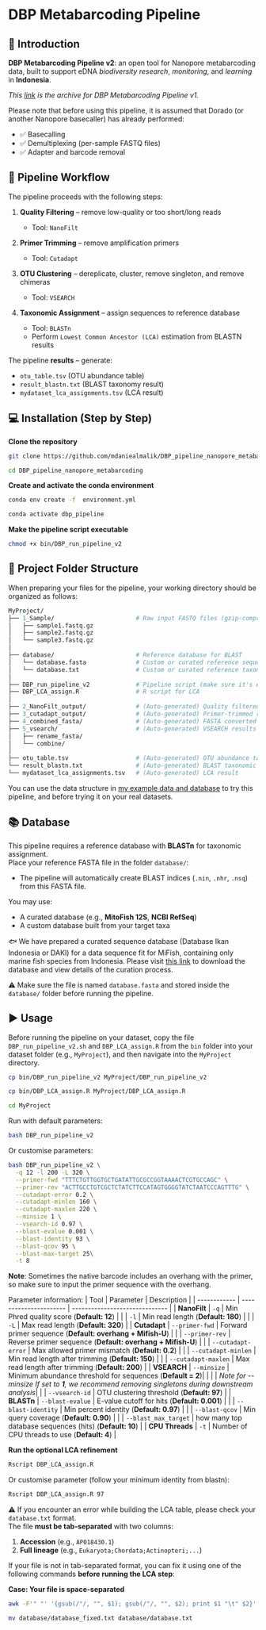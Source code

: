 # **DBP Metabarcoding Pipeline**

## 📖 Introduction

**DBP Metabarcoding Pipeline v2**: an open tool for Nanopore metabarcoding data, built to support eDNA *biodiversity research*, *monitoring*, and *learning* in **Indonesia**. 

*This [link](https://www.protocols.io/view/dbp-metabarcoding-pipeline-for-metabarcoding-data-j8nlk94rxv5r/v1) is the archive for DBP Metabarcoding Pipeline v1.*

Please note that before using this pipeline, it is assumed that Dorado (or another Nanopore basecaller) has already performed:

- ✅ Basecalling  
- ✅ Demultiplexing (per-sample FASTQ files)  
- ✅ Adapter and barcode removal  

## 🧬 Pipeline Workflow  

The pipeline proceeds with the following steps:

1. **Quality Filtering** – remove low-quality or too short/long reads  
   - Tool: `NanoFilt`  

2. **Primer Trimming** – remove amplification primers  
   - Tool: `Cutadapt`  

3. **OTU Clustering** – dereplicate, cluster, remove singleton, and remove chimeras  
   - Tool: `VSEARCH`  

4. **Taxonomic Assignment** – assign sequences to reference database
   - Tool: `BLASTn`
   - Perform `Lowest Common Ancestor (LCA)` estimation from BLASTN results

The pipeline **results** – generate:  
   - `otu_table.tsv` (OTU abundance table)  
   - `result_blastn.txt` (BLAST taxonomy result)
   - `mydataset_lca_assignments.tsv` (LCA result)

## 💻 Installation (Step by Step)

**Clone the repository**  
```bash
git clone https://github.com/mdaniealmalik/DBP_pipeline_nanopore_metabarcoding.git
```
```bash
cd DBP_pipeline_nanopore_metabarcoding
```

**Create and activate the conda environment**
```bash
conda env create -f  environment.yml
```
```bash
conda activate dbp_pipeline
```

**Make the pipeline script executable**
```bash
chmod +x bin/DBP_run_pipeline_v2
```

## 📁 Project Folder Structure

When preparing your files for the pipeline, your working directory should be organized as follows:

```graphql
MyProject/
├── 1_Sample/                       # Raw input FASTQ files (gzip-compressed)
│   ├── sample1.fastq.gz
│   ├── sample2.fastq.gz
│   └── sample3.fastq.gz
│
├── database/                       # Reference database for BLAST
│   └── database.fasta              # Custom or curated reference sequences (only accession number at the header)
│   └── database.txt                # Custom or curated reference taxon names (Accession number and taxon information) 
│
├── DBP_run_pipeline_v2             # Pipeline script (make sure it's executable)
├── DBP_LCA_assign.R                # R script for LCA
│
├── 2_NanoFilt_output/              # (Auto-generated) Quality filtered reads
├── 3_cutadapt_output/              # (Auto-generated) Primer-trimmed reads
├── 4_combined_fasta/               # (Auto-generated) FASTA converted reads
├── 5_vsearch/                      # (Auto-generated) VSEARCH results
│   ├── rename_fasta/
│   └── combine/
│
├── otu_table.tsv                   # (Auto-generated) OTU abundance table
└── result_blastn.txt               # (Auto-generated) BLAST taxonomic assignments
└── mydataset_lca_assignments.tsv   # (Auto-generated) LCA result
```
You can use the data structure in [my example data and database](https://github.com/mdaniealmalik/DBP_pipeline_nanopore_metabarcoding/tree/main/MyProject) to try this pipeline, and before trying it on your real datasets. 

## 📚 Database
This pipeline requires a reference database with **BLASTn** for taxonomic assignment.  
Place your reference FASTA file in the folder `database/`:  
- The pipeline will automatically create BLAST indices (`.nin`, `.nhr`, `.nsq`) from this FASTA file.  

You may use:
- A curated database (e.g., **MitoFish 12S**, **NCBI RefSeq**)  
- A custom database built from your target taxa

🐟 We have prepared a curated sequence database (Database Ikan Indonesia or DAKI) for a data sequence fit for MiFish, containing only marine fish species from Indonesia. Please visit [this link](https://github.com/mdaniealmalik/DBP_pipeline_nanopore_metabarcoding/tree/main/Curated-Metabarcoding-Database-for-Marine-Fish-in-Indonesia) to download the database and view details of the curation process.

⚠️ Make sure the file is named `database.fasta` and stored inside the `database/` folder before running the pipeline.

## ▶️ Usage
Before running the pipeline on your dataset, copy the file `DBP_run_pipeline_v2.sh` and `DBP_LCA_assign.R` from the `bin` folder into your dataset folder (e.g., `MyProject`), and then navigate into the `MyProject` directory.

```bash
cp bin/DBP_run_pipeline_v2 MyProject/DBP_run_pipeline_v2
```
```bash
cp bin/DBP_LCA_assign.R MyProject/DBP_LCA_assign.R
```

```bash
cd MyProject
```
Run with default parameters:
```bash
bash DBP_run_pipeline_v2
```

Or customise parameters:
```bash
bash DBP_run_pipeline_v2 \
  -q 12 -l 200 -L 320 \
  --primer-fwd "TTTCTGTTGGTGCTGATATTGCGCCGGTAAAACTCGTGCCAGC" \
  --primer-rev "ACTTGCCTGTCGCTCTATCTTCCATAGTGGGGTATCTAATCCCAGTTTG" \
  --cutadapt-error 0.2 \
  --cutadapt-minlen 160 \
  --cutadapt-maxlen 220 \
  --minsize 1 \
  --vsearch-id 0.97 \
  --blast-evalue 0.001 \
  --blast-identity 93 \
  --blast-qcov 95 \
  --blast-max-target 25\
  -t 8
```
**Note**: Sometimes the native barcode includes an overhang with the primer, so make sure to input the primer sequence with the overhang.

Parameter information:
| Tool         | Parameter              | Description                    |
| ------------ | ---------------------- | ------------------------------ |
| **NanoFilt** | `-q`                   | Min Phred quality score (**Default: 12**)       |
|              | `-l`                   | Min read length (**Default: 180**)               |
|              | `-L`                   | Max read length (**Default: 320**)               |
| **Cutadapt** | `--primer-fwd`         | Forward primer sequence  (**Default: overhang + Mifish-U**)      |
|              | `--primer-rev`         | Reverse primer sequence  (**Default: overhang + Mifish-U**)      |
|              | `--cutadapt-error`     | Max allowed primer mismatch  (**Default: 0.2**)  |
|              | `--cutadapt-minlen`    | Min read length after trimming (**Default: 150**) |
|              | `--cutadapt-maxlen`    | Max read length after trimming (**Default: 200**) |
| **VSEARCH**  | `--minsize`            | Minimum abundance threshold for sequences (**Default = 2**)|
|              |                        | *Note for --minsize If set to **1**, we recommend removing singletons during downstream analysis*|
|              | `--vsearch-id`         | OTU clustering threshold (**Default: 97**)      |
| **BLASTn**   | `--blast-evalue`       | E-value cutoff for hits (**Default: 0.001**)    |
|              | `--blast-identity`     | Min percent identity (**Default: 0.97**)         |
|              | `--blast-qcov`         | Min query coverage  (**Default: 0.90**)         |
|              | `--blast_max_target`          | how many top database sequences (hits) (**Default: 10**)  |
| **CPU Threads**  | `-t`                   | Number of CPU threads to use (**Default: 4**)  |


**Run the optional LCA refinement**
```bash
Rscript DBP_LCA_assign.R
```
Or customise parameter (follow your minimum identity from blastn):
```bash
Rscript DBP_LCA_assign.R 97
```
⚠️ If you encounter an error while building the LCA table, please check your `database.txt` format.  
The file **must be tab-separated** with two columns:  

1. **Accession** (e.g., `AP018430.1`)  
2. **Full lineage** (e.g., `Eukaryota;Chordata;Actinopteri;...`)  

If your file is not in tab-separated format, you can fix it using one of the following commands **before running the LCA step**:

**Case: Your file is space-separated**
```bash
awk -F'" "' '{gsub(/"/, "", $1); gsub(/"/, "", $2); print $1 "\t" $2}' database/database.txt > database/database_fixed.txt
```
```bash
mv database/database_fixed.txt database/database.txt
```
